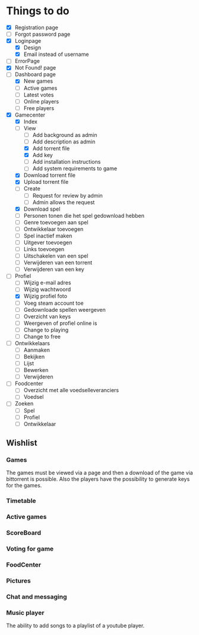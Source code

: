 # Things to do
- [X] Registration page
- [ ] Forgot password page
- [X] Loginpage
    - [X] Design
    - [X] Email instead of username
- [ ] ErrorPage
- [X] Not Found! page
- [ ] Dashboard page
    - [X] New games
    - [ ] Active games
    - [ ] Latest votes
    - [ ] Online players
    - [ ] Free players
- [X] Gamecenter
    - [X] Index
    - [ ] View
        - [ ] Add background as admin
        - [ ] Add description as admin
        - [X] Add torrent file
        - [X] Add key
        - [ ] Add installation instructions
        - [ ] Add system requirements to game
    - [X] Download torrent file
    - [X] Upload torrent file
    - [ ] Create
        - [ ] Request for review by admin
        - [ ] Admin allows the request
    - [X] Download spel
    - [ ] Personen tonen die het spel gedownload hebben
    - [ ] Genre toevoegen aan spel
    - [ ] Ontwikkelaar toevoegen
    - [ ] Spel inactief maken
    - [ ] Uitgever toevoegen
    - [ ] Links toevoegen
    - [ ] Uitschakelen van een spel
    - [ ] Verwijderen van een torrent
    - [ ] Verwijderen van een key
- [ ] Profiel
    - [ ] Wijzig e-mail adres
    - [ ] Wijzig wachtwoord
    - [X] Wijzig profiel foto
    - [ ] Voeg steam account toe
    - [ ] Gedownloade spellen weergeven
    - [ ] Overzicht van keys
    - [ ] Weergeven of profiel online is
    - [ ] Change to playing
    - [ ] Change to free
- [ ] Ontwikkelaars
    - [ ] Aanmaken
    - [ ] Bekijken
    - [ ] Lijst
    - [ ] Bewerken
    - [ ] Verwijderen
- [ ] Foodcenter
    - [ ] Overzicht met alle voedselleveranciers
    - [ ] Voedsel
- [ ] Zoeken
    - [ ] Spel
    - [ ] Profiel
    - [ ] Ontwikkelaar

## Wishlist

### Games
The games must be viewed via a page and then a download of the game via bittorrent is possible. Also the players have the possibility to generate keys for the games.

### Timetable


### Active games


### ScoreBoard


### Voting for game


### FoodCenter


### Pictures


### Chat and messaging


### Music player
The ability to add songs to a playlist of a youtube player.
